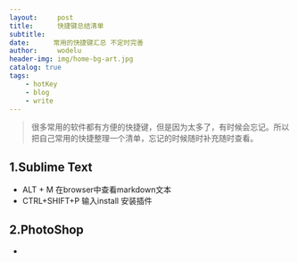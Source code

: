 ```yaml
---
layout:     post
title:      快捷键总结清单
subtitle:   
date:      常用的快捷键汇总 不定时完善
author:     wodelu
header-img: img/home-bg-art.jpg
catalog: true
tags:
    - hotKey
    - blog
    - write
---
```


> 很多常用的软件都有方便的快捷键，但是因为太多了，有时候会忘记。所以把自己常用的快捷整理一个清单，忘记的时候随时补充随时查看。

## 1.Sublime Text
- ALT + M  在browser中查看markdown文本
- CTRL+SHIFT+P 输入install 安装插件





## 2.PhotoShop
-
